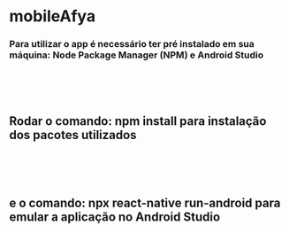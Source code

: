 # mobileAfya

### Para utilizar o app é necessário ter pré instalado em sua máquina: Node Package Manager (NPM) e Android Studio

<br>
<br>
<br>

## Rodar o comando: **npm install** para instalação dos pacotes utilizados

<br>
<br>
<br>

## e o comando: **npx react-native run-android** para emular a aplicação no Android Studio

